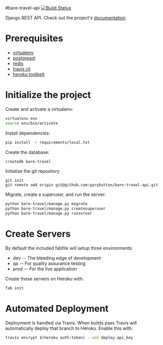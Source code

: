 #bare-travel-api
[![Build Status](https://travis-ci.org/garybutton/bare-travel-api.svg?branch=master)](https://travis-ci.org/garybutton/bare-travel-api)

Django REST API. Check out the project's [documentation](http://garybutton.github.io/bare-travel-api/).

# Prerequisites 
- [virtualenv](https://virtualenv.pypa.io/en/latest/)
- [postgresql](http://www.postgresql.org/)
- [redis](http://redis.io/)
- [travis cli](http://blog.travis-ci.com/2013-01-14-new-client/)
- [heroku toolbelt](https://toolbelt.heroku.com/)

# Initialize the project
Create and activate a virtualenv:

```bash
virtualenv env
source env/bin/activate
```
Install dependencies:

```bash
pip install -r requirements/local.txt
```
Create the database:

```bash
createdb bare-travel
```
Initialize the git repository

```
git init
git remote add origin git@github.com:garybutton/bare-travel-api.git
```

Migrate, create a superuser, and run the server:
```bash
python bare-travel/manage.py migrate
python bare-travel/manage.py createsuperuser
python bare-travel/manage.py runserver
```

# Create Servers
By default the included fabfile will setup three environments:

- dev -- The bleeding edge of development
- qa -- For quality assurance testing
- prod -- For the live application

Create these servers on Heroku with:

```bash
fab init
```

# Automated Deployment
Deployment is handled via Travis. When builds pass Travis will automatically deploy that branch to Heroku. Enable this with:
```bash
travis encrypt $(heroku auth:token) --add deploy.api_key
```

